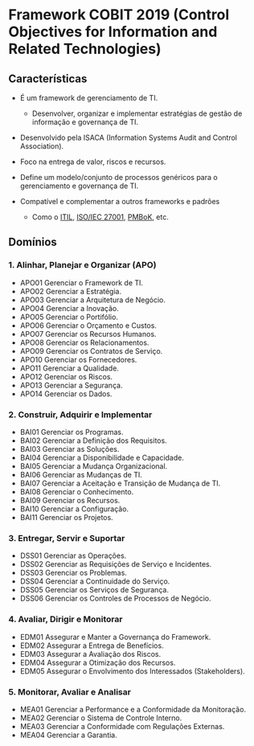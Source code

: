# Framework COBIT 2019 (Control Objectives for Information and Related Technologies)

## Características

- É um framework de gerenciamento de TI.
  - Desenvolver, organizar e implementar estratégias de gestão de informação e governança de TI.
- Desenvolvido pela ISACA (Information Systems Audit and Control Association).
- Foco na entrega de valor, riscos e recursos.
- Define um modelo/conjunto de processos genéricos para o gerenciamento e governança de TI.

- Compatível e complementar a outros frameworks e padrões
  - Como o [ITIL](../Governança%20e%20gestão%20de%20TI.md#biblioteca-itil®-versão-4-2019-information-technology-infrastructure-library), [ISO/IEC 27001](<../Governança e gestão de TI.md#isoiec-270022013>), [PMBoK](../Governança%20e%20gestão%20de%20TI.md#gestão-de-projetos-pmbok), etc.

## Domínios

### 1. Alinhar, Planejar e Organizar (APO)

- APO01 Gerenciar o Framework de TI.
- APO02 Gerenciar a Estratégia.
- APO03 Gerenciar a Arquitetura de Negócio.
- APO04 Gerenciar a Inovação.
- APO05 Gerenciar o Portifólio.
- APO06 Gerenciar o Orçamento e Custos.
- APO07 Gerenciar os Recursos Humanos.
- APO08 Gerenciar os Relacionamentos.
- APO09 Gerenciar os Contratos de Serviço.
- APO10 Gerenciar os Fornecedores.
- APO11 Gerenciar a Qualidade.
- APO12 Gerenciar os Riscos.
- APO13 Gerenciar a Segurança.
- APO14 Gerenciar os Dados.

### 2. Construir, Adquirir e Implementar

- BAI01 Gerenciar os Programas.
- BAI02 Gerenciar a Definição dos Requisitos.
- BAI03 Gerenciar as Soluções.
- BAI04 Gerenciar a Disponibilidade e Capacidade.
- BAI05 Gerenciar a Mudança Organizacional.
- BAI06 Gerenciar as Mudanças de TI.
- BAI07 Gerenciar a Aceitação e Transição de Mudança de TI.
- BAI08 Gerenciar o Conhecimento.
- BAI09 Gerenciar os Recursos.
- BAI10 Gerenciar a Configuração.
- BAI11 Gerenciar os Projetos.

### 3. Entregar, Servir e Suportar

- DSS01 Gerenciar as Operações.
- DSS02 Gerenciar as Requisições de Serviço e Incidentes.
- DSS03 Gerenciar os Problemas.
- DSS04 Gerenciar a Continuidade do Serviço.
- DSS05 Gerenciar os Serviços de Segurança.
- DSS06 Gerenciar os Controles de Processos de Negócio.

### 4. Avaliar, Dirigir e Monitorar

- EDM01 Assegurar e Manter a Governança do Framework.
- EDM02 Assegurar a Entrega de Benefícios.
- EDM03 Assegurar a Avaliação dos Riscos.
- EDM04 Assegurar a Otimização dos Recursos.
- EDM05 Assegurar o Envolvimento dos Interessados (Stakeholders).

### 5. Monitorar, Avaliar e Analisar

- MEA01 Gerenciar a Performance e a Conformidade da Monitoração.
- MEA02 Gerenciar o Sistema de Controle Interno.
- MEA03 Gerenciar a Conformidade com Regulações Externas.
- MEA04 Gerenciar a Garantia.